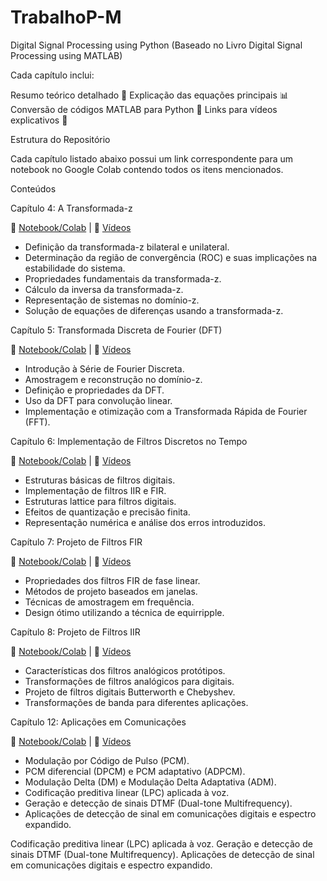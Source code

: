 # TrabalhoP-M

Digital Signal Processing using Python (Baseado no Livro Digital Signal Processing using MATLAB)

Cada capítulo inclui:

Resumo teórico detalhado 📖
Explicação das equações principais 📊
Conversão de códigos MATLAB para Python 🔄
Links para vídeos explicativos 🎥  

Estrutura do Repositório

Cada capítulo listado abaixo possui um link correspondente para um notebook no Google Colab contendo todos os itens mencionados.

Conteúdos

Capítulo 4: A Transformada-z

📌 [Notebook/Colab](https://colab.research.google.com/drive/1iTAHm1wj9RlVbknMIXgbDbclwKG-pIVf) | 🎥 [Vídeos](https://www.youtube.com/watch?si=oIaKKL-rix-SMsC-&v=a4ilqPa6l34&feature=youtu.be)

- Definição da transformada-z bilateral e unilateral.
- Determinação da região de convergência (ROC) e suas implicações na estabilidade do sistema.
- Propriedades fundamentais da transformada-z.
- Cálculo da inversa da transformada-z.
- Representação de sistemas no domínio-z.
- Solução de equações de diferenças usando a transformada-z.

Capítulo 5: Transformada Discreta de Fourier (DFT)

📌 [Notebook/Colab](https://colab.research.google.com/drive/1pqpXBGngvTrUIPifbly_0us5butGywbV) | 🎥 [Vídeos](https://www.youtube.com/watch?v=71WWCtYd7Lo)

- Introdução à Série de Fourier Discreta.
- Amostragem e reconstrução no domínio-z.
- Definição e propriedades da DFT.
- Uso da DFT para convolução linear.
- Implementação e otimização com a Transformada Rápida de Fourier (FFT).

Capítulo 6: Implementação de Filtros Discretos no Tempo

📌 [Notebook/Colab](https://colab.research.google.com/drive/1YSYgBzgvCsSIP8gbxIAe7Oj6A9baZBbl) | 🎥 [Vídeos](https://www.youtube.com/watch?si=isnk3nL4hGkfX19D&v=MgyrrXGTsok&feature=youtu.be)

- Estruturas básicas de filtros digitais.
- Implementação de filtros IIR e FIR.
- Estruturas lattice para filtros digitais.
- Efeitos de quantização e precisão finita.
- Representação numérica e análise dos erros introduzidos.

Capítulo 7: Projeto de Filtros FIR

📌 [Notebook/Colab](https://colab.research.google.com/drive/1b8iSZjhVxR8MQHhqKe7QFCAXdrefbMay) | 🎥 [Vídeos](https://www.youtube.com/live/u_tFWolPZY0)

- Propriedades dos filtros FIR de fase linear.
- Métodos de projeto baseados em janelas.
- Técnicas de amostragem em frequência.
- Design ótimo utilizando a técnica de equirripple.

Capítulo 8: Projeto de Filtros IIR

📌 [Notebook/Colab](https://colab.research.google.com/drive/13CBFwjdCyv_2qmtmFXrzJuKKw7X_O0e3) | 🎥 [Vídeos](https://www.youtube.com/watch?v=jLnhm4JgmCw)

- Características dos filtros analógicos protótipos.
- Transformações de filtros analógicos para digitais.
- Projeto de filtros digitais Butterworth e Chebyshev.
- Transformações de banda para diferentes aplicações.

Capítulo 12: Aplicações em Comunicações

📌 [Notebook/Colab](https://colab.research.google.com/drive/1_gqRvQDD9MHGrrjj21xjwfCZQB8UC2Nc) | 🎥 [Vídeos](https://www.youtube.com/watch?v=vs5kBqziXO0&list=PLeKMk5StAeXXRqgHzIKe_MkZekrhY4mX1)

- Modulação por Código de Pulso (PCM). 
- PCM diferencial (DPCM) e PCM adaptativo (ADPCM). 
- Modulação Delta (DM) e Modulação Delta Adaptativa (ADM).
- Codificação preditiva linear (LPC) aplicada à voz.
- Geração e detecção de sinais DTMF (Dual-tone Multifrequency).
- Aplicações de detecção de sinal em comunicações digitais e espectro expandido.


Codificação preditiva linear (LPC) aplicada à voz.
Geração e detecção de sinais DTMF (Dual-tone Multifrequency).
Aplicações de detecção de sinal em comunicações digitais e espectro expandido.

